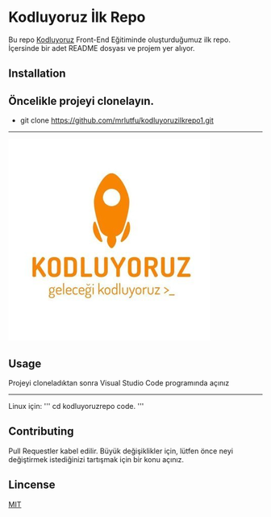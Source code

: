 # Kodluyoruz İlk Repo
Bu repo [Kodluyoruz](https://patika.dev) Front-End Eğitiminde oluşturduğumuz ilk repo. İçersinde bir adet README dosyası ve projem yer alıyor.

## Installation

Öncelikle projeyi clonelayın.
---
- git clone https://github.com/mrlutfu/kodluyoruzilkrepo1.git
---
![Kodluyoruz Logo](https://raw.githubusercontent.com/Kodluyoruz/taskforce/git/git/markdown-nedir-nasil-kullaniriz-/figures/kodluyoruz_logo.jpg)
## Usage
Projeyi cloneladıktan sonra Visual Studio Code programında açınız
***
Linux için:
'''
cd kodluyoruzrepo
code.
'''
## Contributing

Pull Requestler kabel edilir. Büyük değişiklikler için, lütfen önce neyi değiştirmek
istediğinizi tartışmak için bir konu açınız.

## Lincense

[MIT](https://www.goolge.com)


